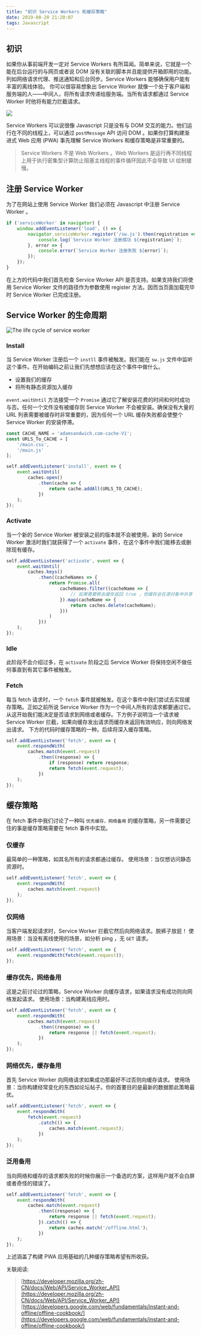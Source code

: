 ```yaml
---
title: "初识 Service Workers 和缓存策略"
date: 2019-08-20 21:20:07
tags: Javascript
---
```


## 初识
如果你从事前端开发一定对 Service Workers 有所耳闻。简单来说，它就是一个能在后台运行的与网页或者说 DOM 没有关联的脚本并且能提供开箱即用的功能。列如网络请求代理、推送通知和后台同步。Service Workers 能够确保用户能有丰富的离线体验。
你可以很容易想象出 Service Worker 就像一个处于客户端和服务端的人——中间人，将所有请求传递给服务端。当所有请求都通过 Service Worker 时他将有能力拦截请求。

![](/images/2019-08-20-understanding-service-workers-and-caching-strategies/service-worker-as-the-middle-man.png)

Service Workers 可以说很像 Javascript 只是没有与 DOM 交互的能力。他们运行在不同的线程上，可以通过 `postMessage` API 访问 DOM 。如果你打算构建渐进式 Web 应用 (PWA) 事先理解 Service Workers 和缓存策略是非常重要的。

> Service Workers 不是 Web Workers 。Web Workers 是运行再不同线程上用于执行密集型计算防止阻塞主线程的事件循环因此不会导致 UI 绘制缓慢。

## 注册 Service Worker
为了在网站上使用 Service Worker 我们必须在 Javascript 中注册 Service Worker 。

```javascript
if ('serviceWorker' in navigator) {
    window.addEventListener('load', () => {
        navigator.serviceWorker.register('/sw.js').then(registration => {
            console.log(`Service Worker 注册成功 ${registration}`);
        }, error => {
            console.error(`Service Worker 注册失败 ${error}`);
        });
    });
}
```

在上方的代码中我们首先检查 Service Worker API 是否支持。如果支持我们将使用 Service Worker 文件的路径作为参数使用 register 方法。因而当页面加载完毕时 Service Worker 已完成注册。

## Service Worker 的生命周期
![The life cycle of service worker](/images/2019-08-20-understanding-service-workers-and-caching-strategies/the-life-cycle-of-service-worker.png)

### Install
当 Service Worker 注册后一个 `instll` 事件被触发。我们能在 `sw.js` 文件中监听这个事件。在开始编码之前让我们先想想应该在这个事件中做什么。

- 设置我们的缓存
- 将所有静态资源加入缓存

`event.waitUntil` 方法接受一个 `Promise` 通过它了解安装花费的时间和何时成功与否。任何一个文件没有被缓存则 Service Worker 不会被安装。确保没有大量的 URL 列表需要被缓存时非常重要的，因为任何一个 URL 缓存失败都会使整个 Service Worker 的安装停滞。

```javascript
const CACHE_NAME = 'adamsandwich.com-cache-V1';
const URLS_To_CACHE = [
    '/main.css',
    '/main.js'
];

self.addEventListener('install', event => {
    event.waitUntil(
        caches.open()
            .then(cache => {
                return cache.addAll(URLS_TO_CACHE);
            })
    );
});
```

### Activate
当一个新的 Service Worker 被安装之前的版本就不会被使用，新的 Service Worker 激活时我们就获得了一个 `activate` 事件，在这个事件中我们能移去或删除现有缓存。

```javascript
self.addEventListener('activate', event => {
    event.waitUntil(
        caches.keys()
            .then((cacheNames => {
                return Promise.all(
                    cacheNames.filter((cacheName => {
                        // 如果需要移去缓存返回 true ，但缓存会在源对象中共享
                    }).map(cacheName => {
                        return caches.delete(cacheName);
                    }))
                )
            }))
    );
});
```

### Idle
此阶段不会介绍过多，在 `activate` 阶段之后 Service Worker 将保持空闲不做任何事直到有其它事件被触发。

### Fetch
每当 fetch 请求时，一个 `fetch` 事件就被触发。在这个事件中我们尝试去实现缓存策略。正如之前所说 Service Worker 作为一个中间人所有的请求都要通过它。从这开始我们能决定是否请求到网络或者缓存。下方例子说明当一个请求被 Service Worker 拦截，如果向缓存发出请求而缓存未返回有效响应，则向网络发出请求。
下方的代码时缓存策略的一种。后续将深入缓存策略。

```javascript
self.addEventListener('fetch', event => {
    event.respondWith(
        caches.match(event.request)
            .then((response) => {
                if (response) return response;
                return fetch(event.request);
            })
    );
});
```

## 缓存策略

在 fetch 事件中我们讨论了一种叫 `优先缓存，网络备用` 的缓存策略，另一件需要记住的事是缓存策略需要在 fetch 事件中实现。

### 仅缓存
最简单的一种策略，如其名所有的请求都通过缓存。
使用场景：当仅想访问静态资源时。

```javascript
self.addEventListener('fetch', event => {
    event.respondWith(
        caches.match(event.request)
    );
});
```

### 仅网络
当客户端发起请求时，Service Worker 拦截它然后向网络请求。脱裤子放屁！
使用场景：当没有离线使用的场景，如分析 ping ，无 `GET` 请求。

```javascript
self.addEventListener('fetch', event => {
    event.respondWith(fetch(event.request));
});
```

### 缓存优先，网络备用
这是之前讨论过的策略，Service Worker 向缓存请求，如果请求没有成功则向网络发起请求。
使用场景：当构建离线应用时。

```javascript
self.addEventListener('fetch', event => {
    event.respondWith(
        caches.match(event.request)
            .then((response) => {
                return response || fetch(event.request);
            })
    );
});
```

### 网络优先，缓存备用
首先 Service Worker 向网络请求如果成功那最好不过否则向缓存请求。
使用场景：当你构建经常变化的东西如论坛帖子。你的首要目的是最新的数据那此策略最优。

```javascript
self.addEventListener('fetch', event => {
    event.respondWith(
        fetch(event.request)
            .catch(() => {
                caches.match(event.request);
            })
    );
});
```

### 泛用备用
当向网络和缓存的请求都失败的时候你展示一个备选的方案，这样用户就不会白屏或者奇怪的错误了。

```javascript
self.addEventListener('fetch', event => {
    event.respondWith(
        caches.match(event.request)
            .then((response) => {
                return response || fetch(event.request);
            }).catch(() => {
                return caches.match('/offline.html');
            })
    );
});
```

上述涵盖了构建 PWA 应用基础的几种缓存策略希望有所收获。

关联阅读:
> [https://developer.mozilla.org/zh-CN/docs/Web/API/Service_Worker_API](https://developer.mozilla.org/zh-CN/docs/Web/API/Service_Worker_API)
> [https://developers.google.com/web/fundamentals/instant-and-offline/offline-cookbook/](https://developers.google.com/web/fundamentals/instant-and-offline/offline-cookbook/)

